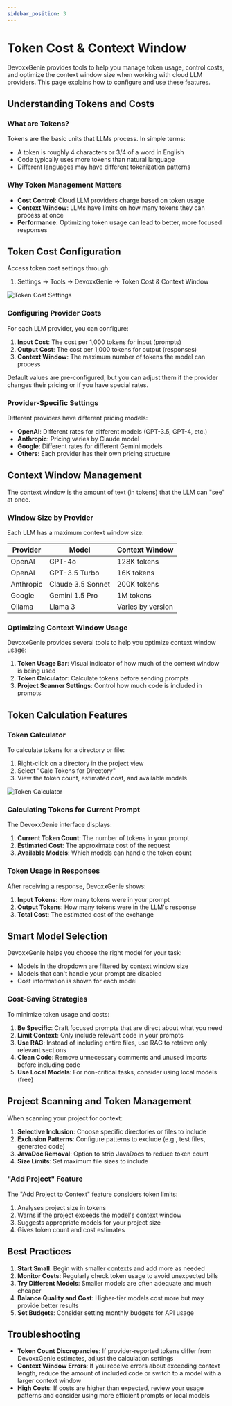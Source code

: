 ```yaml
---
sidebar_position: 3
---
```


# Token Cost & Context Window

DevoxxGenie provides tools to help you manage token usage, control costs, and optimize the context window size when working with cloud LLM providers. This page explains how to configure and use these features.

## Understanding Tokens and Costs

### What are Tokens?

Tokens are the basic units that LLMs process. In simple terms:
- A token is roughly 4 characters or 3/4 of a word in English
- Code typically uses more tokens than natural language
- Different languages may have different tokenization patterns

### Why Token Management Matters

- **Cost Control**: Cloud LLM providers charge based on token usage
- **Context Window**: LLMs have limits on how many tokens they can process at once
- **Performance**: Optimizing token usage can lead to better, more focused responses

## Token Cost Configuration

Access token cost settings through:
1. Settings → Tools → DevoxxGenie → Token Cost & Context Window

![Token Cost Settings](/img/token-cost-settings.png)

### Configuring Provider Costs

For each LLM provider, you can configure:

1. **Input Cost**: The cost per 1,000 tokens for input (prompts)
2. **Output Cost**: The cost per 1,000 tokens for output (responses)
3. **Context Window**: The maximum number of tokens the model can process

Default values are pre-configured, but you can adjust them if the provider changes their pricing or if you have special rates.

### Provider-Specific Settings

Different providers have different pricing models:

- **OpenAI**: Different rates for different models (GPT-3.5, GPT-4, etc.)
- **Anthropic**: Pricing varies by Claude model
- **Google**: Different rates for different Gemini models
- **Others**: Each provider has their own pricing structure

## Context Window Management

The context window is the amount of text (in tokens) that the LLM can "see" at once.

### Window Size by Provider

Each LLM has a maximum context window size:

| Provider | Model | Context Window |
|----------|-------|---------------|
| OpenAI | GPT-4o | 128K tokens |
| OpenAI | GPT-3.5 Turbo | 16K tokens |
| Anthropic | Claude 3.5 Sonnet | 200K tokens |
| Google | Gemini 1.5 Pro | 1M tokens |
| Ollama | Llama 3 | Varies by version |

### Optimizing Context Window Usage

DevoxxGenie provides several tools to help you optimize context window usage:

1. **Token Usage Bar**: Visual indicator of how much of the context window is being used
2. **Token Calculator**: Calculate tokens before sending prompts
3. **Project Scanner Settings**: Control how much code is included in prompts

## Token Calculation Features

### Token Calculator

To calculate tokens for a directory or file:

1. Right-click on a directory in the project view
2. Select "Calc Tokens for Directory"
3. View the token count, estimated cost, and available models

![Token Calculator](/img/token-calculator.png)

### Calculating Tokens for Current Prompt

The DevoxxGenie interface displays:

1. **Current Token Count**: The number of tokens in your prompt
2. **Estimated Cost**: The approximate cost of the request
3. **Available Models**: Which models can handle the token count

### Token Usage in Responses

After receiving a response, DevoxxGenie shows:

1. **Input Tokens**: How many tokens were in your prompt
2. **Output Tokens**: How many tokens were in the LLM's response
3. **Total Cost**: The estimated cost of the exchange

## Smart Model Selection

DevoxxGenie helps you choose the right model for your task:

- Models in the dropdown are filtered by context window size
- Models that can't handle your prompt are disabled
- Cost information is shown for each model

### Cost-Saving Strategies

To minimize token usage and costs:

1. **Be Specific**: Craft focused prompts that are direct about what you need
2. **Limit Context**: Only include relevant code in your prompts
3. **Use RAG**: Instead of including entire files, use RAG to retrieve only relevant sections
4. **Clean Code**: Remove unnecessary comments and unused imports before including code
5. **Use Local Models**: For non-critical tasks, consider using local models (free)

## Project Scanning and Token Management

When scanning your project for context:

1. **Selective Inclusion**: Choose specific directories or files to include
2. **Exclusion Patterns**: Configure patterns to exclude (e.g., test files, generated code)
3. **JavaDoc Removal**: Option to strip JavaDocs to reduce token count
4. **Size Limits**: Set maximum file sizes to include

### "Add Project" Feature

The "Add Project to Context" feature considers token limits:

1. Analyses project size in tokens
2. Warns if the project exceeds the model's context window
3. Suggests appropriate models for your project size
4. Gives token count and cost estimates

## Best Practices

1. **Start Small**: Begin with smaller contexts and add more as needed
2. **Monitor Costs**: Regularly check token usage to avoid unexpected bills
3. **Try Different Models**: Smaller models are often adequate and much cheaper
4. **Balance Quality and Cost**: Higher-tier models cost more but may provide better results
5. **Set Budgets**: Consider setting monthly budgets for API usage

## Troubleshooting

- **Token Count Discrepancies**: If provider-reported tokens differ from DevoxxGenie estimates, adjust the calculation settings
- **Context Window Errors**: If you receive errors about exceeding context length, reduce the amount of included code or switch to a model with a larger context window
- **High Costs**: If costs are higher than expected, review your usage patterns and consider using more efficient prompts or local models

